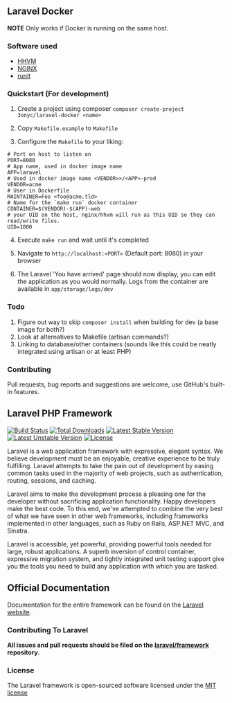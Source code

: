 ## Laravel Docker

**NOTE** Only works if Docker is running on the same host.

### Software used

* [HHVM](http://hhvm.com/)
* [NGINX](http://nginx.org/)
* [runit](http://smarden.org/runit/)

### Quickstart (For development)

1. Create a project using composer
   `composer create-project 3onyc/laravel-docker <name>`

2. Copy `Makefile.example` to `Makefile`

3. Configure the `Makefile` to your liking:

```
# Port on host to listen on
PORT=8080
# App name, used in docker image name
APP=laravel
# Used in docker image name <VENDOR>>/<APP>-prod
VENDOR=acme
# User in Dockerfile
MAINTAINER=Foo <foo@acme.tld>
# Name for the `make run` docker container
CONTAINER=$(VENDOR)-$(APP)-web
# your UID on the host, nginx/hhvm will run as this UID so they can read/write files.
UID=1000
```

4. Execute `make run` and wait until it's completed

5. Navigate to `http://localhost:<PORT>` (Default port: 8080) in your browser

6. The Laravel 'You have arrived' page should now display, you can edit the application as
   you would normally. Logs from the container are available in `app/storage/logs/dev`

### Todo

1. Figure out way to skip `composer install` when building for dev (a base image for both?)
2. Look at alternatives to Makefile (artisan commands?)
3. Linking to database/other containers (sounds like this could be neatly integrated using artisan or at least PHP)

### Contributing

Pull requests, bug reports and suggestions are welcome, use GitHub's built-in features.

## Laravel PHP Framework

[![Build Status](https://travis-ci.org/laravel/framework.svg)](https://travis-ci.org/laravel/framework)
[![Total Downloads](https://poser.pugx.org/laravel/framework/downloads.svg)](https://packagist.org/packages/laravel/framework)
[![Latest Stable Version](https://poser.pugx.org/laravel/framework/v/stable.svg)](https://packagist.org/packages/laravel/framework)
[![Latest Unstable Version](https://poser.pugx.org/laravel/framework/v/unstable.svg)](https://packagist.org/packages/laravel/framework)
[![License](https://poser.pugx.org/laravel/framework/license.svg)](https://packagist.org/packages/laravel/framework)

Laravel is a web application framework with expressive, elegant syntax. We believe development must be an enjoyable, creative experience to be truly fulfilling. Laravel attempts to take the pain out of development by easing common tasks used in the majority of web projects, such as authentication, routing, sessions, and caching.

Laravel aims to make the development process a pleasing one for the developer without sacrificing application functionality. Happy developers make the best code. To this end, we've attempted to combine the very best of what we have seen in other web frameworks, including frameworks implemented in other languages, such as Ruby on Rails, ASP.NET MVC, and Sinatra.

Laravel is accessible, yet powerful, providing powerful tools needed for large, robust applications. A superb inversion of control container, expressive migration system, and tightly integrated unit testing support give you the tools you need to build any application with which you are tasked.

## Official Documentation

Documentation for the entire framework can be found on the [Laravel website](http://laravel.com/docs).

### Contributing To Laravel

**All issues and pull requests should be filed on the [laravel/framework](http://github.com/laravel/framework) repository.**

### License

The Laravel framework is open-sourced software licensed under the [MIT license](http://opensource.org/licenses/MIT)
